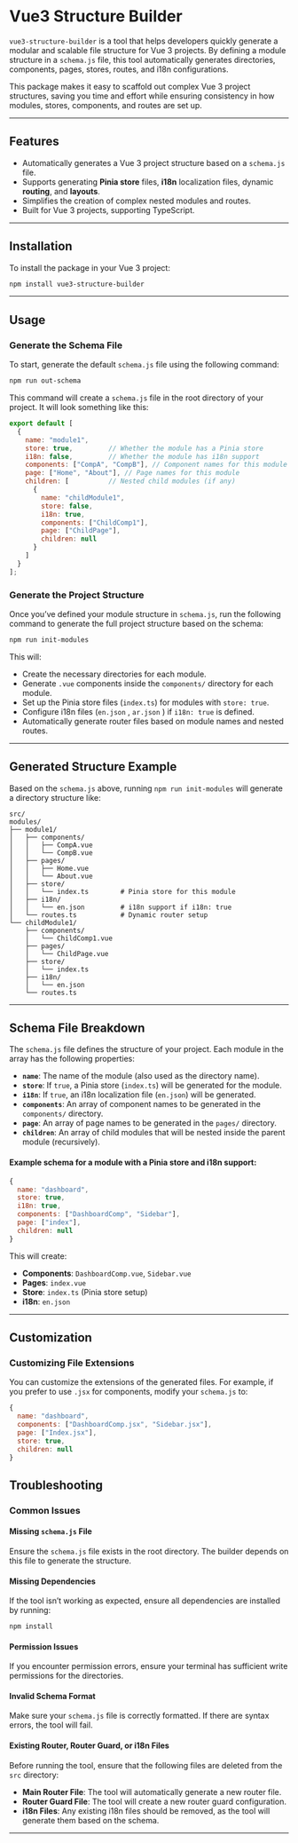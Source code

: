 # **Vue3 Structure Builder**

`vue3-structure-builder` is a tool that helps developers quickly generate a modular and scalable file structure for Vue 3 projects. By defining a module structure in a `schema.js` file, this tool automatically generates directories, components, pages, stores, routes, and i18n configurations.

This package makes it easy to scaffold out complex Vue 3 project structures, saving you time and effort while ensuring consistency in how modules, stores, components, and routes are set up.

---

## **Features**
- Automatically generates a Vue 3 project structure based on a `schema.js` file.
- Supports generating **Pinia store** files, **i18n** localization files, dynamic **routing**, and **layouts**.
- Simplifies the creation of complex nested modules and routes.
- Built for Vue 3 projects, supporting TypeScript.
---

## **Installation**

To install the package in your Vue 3 project:

```bash
npm install vue3-structure-builder
```

---

## **Usage**

### **Generate the Schema File**
To start, generate the default `schema.js` file using the following command:

```bash
npm run out-schema
```

This command will create a `schema.js` file in the root directory of your project. It will look something like this:

```javascript
export default [
  {
    name: "module1",
    store: true,         // Whether the module has a Pinia store
    i18n: false,         // Whether the module has i18n support
    components: ["CompA", "CompB"], // Component names for this module
    page: ["Home", "About"], // Page names for this module
    children: [          // Nested child modules (if any)
      {
        name: "childModule1",
        store: false,
        i18n: true,
        components: ["ChildComp1"],
        page: ["ChildPage"],
        children: null
      }
    ]
  }
];
```

### **Generate the Project Structure**
Once you’ve defined your module structure in `schema.js`, run the following command to generate the full project structure based on the schema:

```bash
npm run init-modules
```

This will:
- Create the necessary directories for each module.
- Generate `.vue` components inside the `components/` directory for each module.
- Set up the Pinia store files (`index.ts`) for modules with `store: true`.
- Configure i18n files (`en.json` , `ar.json` ) if `i18n: true` is defined.
- Automatically generate router files based on module names and nested routes.

---

## **Generated Structure Example**
Based on the `schema.js` above, running `npm run init-modules` will generate a directory structure like:

```
src/
modules/
├── module1/
│   ├── components/
│   │   ├── CompA.vue
│   │   └── CompB.vue
│   ├── pages/
│   │   ├── Home.vue
│   │   └── About.vue
│   ├── store/
│   │   └── index.ts        # Pinia store for this module
│   ├── i18n/
│   │   └── en.json         # i18n support if i18n: true
│   └── routes.ts           # Dynamic router setup
└── childModule1/
    ├── components/
    │   └── ChildComp1.vue
    ├── pages/
    │   └── ChildPage.vue
    ├── store/
    │   └── index.ts
    ├── i18n/
    │   └── en.json
    └── routes.ts
```

---

## **Schema File Breakdown**
The `schema.js` file defines the structure of your project. Each module in the array has the following properties:

- **`name`**: The name of the module (also used as the directory name).
- **`store`**: If `true`, a Pinia store (`index.ts`) will be generated for the module.
- **`i18n`**: If `true`, an i18n localization file (`en.json`) will be generated.
- **`components`**: An array of component names to be generated in the `components/` directory.
- **`page`**: An array of page names to be generated in the `pages/` directory.
- **`children`**: An array of child modules that will be nested inside the parent module (recursively).

#### Example schema for a module with a Pinia store and i18n support:
```javascript
{
  name: "dashboard",
  store: true,
  i18n: true,
  components: ["DashboardComp", "Sidebar"],
  page: ["index"],
  children: null
}
```

This will create:
- **Components**: `DashboardComp.vue`, `Sidebar.vue`
- **Pages**: `index.vue`
- **Store**: `index.ts` (Pinia store setup)
- **i18n**: `en.json`

---

## **Customization**

### **Customizing File Extensions**
You can customize the extensions of the generated files. For example, if you prefer to use `.jsx` for components, modify your `schema.js` to:

```javascript
{
  name: "dashboard",
  components: ["DashboardComp.jsx", "Sidebar.jsx"],
  page: ["Index.jsx"],
  store: true,
  children: null
}
```

## **Troubleshooting**

### **Common Issues**

#### Missing `schema.js` File
Ensure the `schema.js` file exists in the root directory. The builder depends on this file to generate the structure.

#### Missing Dependencies
If the tool isn’t working as expected, ensure all dependencies are installed by running:

```bash
npm install
```
#### Permission Issues
If you encounter permission errors, ensure your terminal has sufficient write permissions for the directories.

#### Invalid Schema Format
Make sure your `schema.js` file is correctly formatted. If there are syntax errors, the tool will fail.

#### Existing Router, Router Guard, or i18n Files
Before running the tool, ensure that the following files are deleted from the `src` directory:
- **Main Router File**: The tool will automatically generate a new router file.
- **Router Guard File**: The tool will create a new router guard configuration.
- **i18n Files**: Any existing i18n files should be removed, as the tool will generate them based on the schema.
---